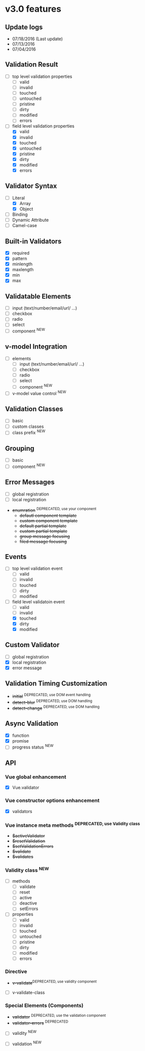 # v3.0 features

## Update logs
- 07/18/2016 (Last update)
- 07/13/2016
- 07/04/2016

## Validation Result
- [ ] top level validation properties
  - [ ] valid
  - [ ] invalid
  - [ ] touched
  - [ ] untouched
  - [ ] pristine
  - [ ] dirty
  - [ ] modified
  - [ ] errors
- [ ] field level validation properties
  - [x] valid
  - [x] invalid
  - [x] touched
  - [x] untouched
  - [x] pristine
  - [x] dirty
  - [x] modified
  - [x] errors

## Validator Syntax
- [ ] Literal
  - [x] Array
  - [x] Object
- [ ] Binding
- [ ] Dynamic Attribute
- [ ] Camel-case

## Built-in Validators
- [x] required
- [x] pattern
- [x] minlength
- [x] maxlength
- [x] min
- [x] max

## Validatable Elements
- [ ] input (text/number/email/url/ ...)
- [ ] checkbox
- [ ] radio
- [ ] select
- [ ] component <sup>NEW</sup>

## v-model Integration
- [ ] elements
  - [ ] input (text/number/email/url/ ...)
  - [ ] checkbox
  - [ ] radio
  - [ ] select
  - [ ] component <sup>NEW</sup>
- [ ] v-model value control <sup>NEW</sup>

## Validation Classes
- [ ] basic
- [ ] custom classes
- [ ] class prefix <sup>NEW</sup>

## Grouping
- [ ] basic
- [ ] component <sup>NEW</sup>

## Error Messages
- [ ] global registration
- [ ] local registration
- ~~enumration~~ <sup>DEPRECATED, use your component</sup>
  - ~~defautl component template~~
  - ~~custom component template~~
  - ~~default partial template~~
  - ~~custom partial template~~
  - ~~group message focusing~~
  - ~~filed message focusing~~

## Events
- [ ] top level validation event
  - [ ] valid
  - [ ] invalid
  - [ ] touched
  - [ ] dirty
  - [ ] modified
- [ ] field level validatoin event
  - [ ] valid
  - [ ] invalid
  - [x] touched
  - [x] dirty
  - [x] modified

## Custom Validator
- [ ] global registration
- [x] local registration
- [x] error message

## Validation Timing Customization
- ~~initial~~ <sup>DEPRECATED, use DOM event handling</sup>
- ~~detect-blur~~ <sup>DEPRECATED, use DOM handling</sup>
- ~~detect-change~~ <sup>DEPRECATED, use DOM handling</sup>

## Async Validation
- [x] function
- [x] promise
- [ ] progress status <sup>NEW</sup>

## API
### Vue global enhancement
- [x] Vue.validator

### Vue constructor options enhancement
- [x] validators

### Vue instance meta methods <sup>DEPRECATED, use Validity class</sup>
- ~~$activeValidator~~
- ~~$resetValidation~~
- ~~$setValidationErrors~~
- ~~$validate~~
- ~~$validates~~

### Validity class <sup>NEW</sup>
- [ ] methods
  - [ ] validate
  - [ ] reset
  - [ ] active
  - [ ] deactive
  - [ ] setErrors
- [ ] properties
  - [ ] valid
  - [ ] invalid
  - [ ] touched
  - [ ] untouched
  - [ ] pristine
  - [ ] dirty
  - [ ] modified
  - [ ] errors

### Directive
- ~~v-validate~~<sup>DEPRECATED, use validity component</sup>
- [ ] v-validate-class

### Special Elements (Components)
- ~~validator~~ <sup>DEPRECATED, use the validation component</sup>
- ~~validator-errors~~ <sup>DEPRECATED</sup>
- [ ] validity <sup>NEW</sup>
- [ ] validation <sup>NEW</sup>


